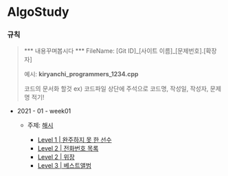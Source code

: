 # AlgoStudy

### 규칙

> *** 내용꾸며봅시다 ***
> FileName: [Git ID]\_[사이트 이름]\_[문제번호].[확장자]
>
> 예시: **kiryanchi_programmers_1234.cpp**
>
>  코드의 문서화 할것 ex) 코드파일 상단에 주석으로 코드명, 작성일, 작성자, 문제명 적기!
>
- 2021 - 01 - week01

  - 주제: [해시](https://programmers.co.kr/learn/courses/30/parts/12077)

    - [Level 1 | 완주하지 못 한 선수](https://programmers.co.kr/learn/courses/30/lessons/42576)
    - [Level 2 | 전화번호 목록](https://programmers.co.kr/learn/courses/30/lessons/42577)
    - [Level 2 | 위장](https://programmers.co.kr/learn/courses/30/lessons/42578)
    - [Level 3 | 베스트앨범](https://programmers.co.kr/learn/courses/30/lessons/42579)

